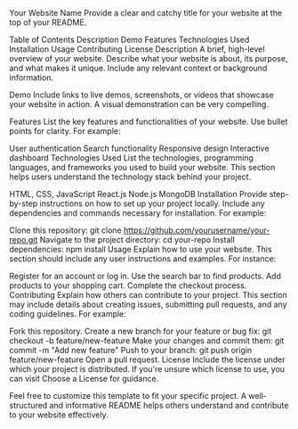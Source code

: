 Your Website Name
Provide a clear and catchy title for your website at the top of your README.

Table of Contents
Description
Demo
Features
Technologies Used
Installation
Usage
Contributing
License
Description
A brief, high-level overview of your website. Describe what your website is about, its purpose, and what makes it unique. Include any relevant context or background information.

Demo
Include links to live demos, screenshots, or videos that showcase your website in action. A visual demonstration can be very compelling.

Features
List the key features and functionalities of your website. Use bullet points for clarity. For example:

User authentication
Search functionality
Responsive design
Interactive dashboard
Technologies Used
List the technologies, programming languages, and frameworks you used to build your website. This section helps users understand the technology stack behind your project.

HTML, CSS, JavaScript
React.js
Node.js
MongoDB
Installation
Provide step-by-step instructions on how to set up your project locally. Include any dependencies and commands necessary for installation. For example:

Clone this repository: git clone https://github.com/yourusername/your-repo.git
Navigate to the project directory: cd your-repo
Install dependencies: npm install
Usage
Explain how to use your website. This section should include any user instructions and examples. For instance:

Register for an account or log in.
Use the search bar to find products.
Add products to your shopping cart.
Complete the checkout process.
Contributing
Explain how others can contribute to your project. This section may include details about creating issues, submitting pull requests, and any coding guidelines. For example:

Fork this repository.
Create a new branch for your feature or bug fix: git checkout -b feature/new-feature
Make your changes and commit them: git commit -m "Add new feature"
Push to your branch: git push origin feature/new-feature
Open a pull request.
License
Include the license under which your project is distributed. If you're unsure which license to use, you can visit Choose a License for guidance.

Feel free to customize this template to fit your specific project. A well-structured and informative README helps others understand and contribute to your website effectively.
